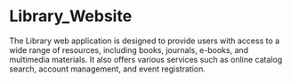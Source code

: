 # Library_Website
The Library web application is designed to provide users with access to a wide range of resources, including books, journals, e-books, and multimedia materials. It also offers various services such as online catalog search, account management, and event registration.
